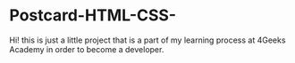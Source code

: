 # Postcard-HTML-CSS-
Hi! this is just a little project that is a part of my learning process at 4Geeks Academy in order to become a developer. 
